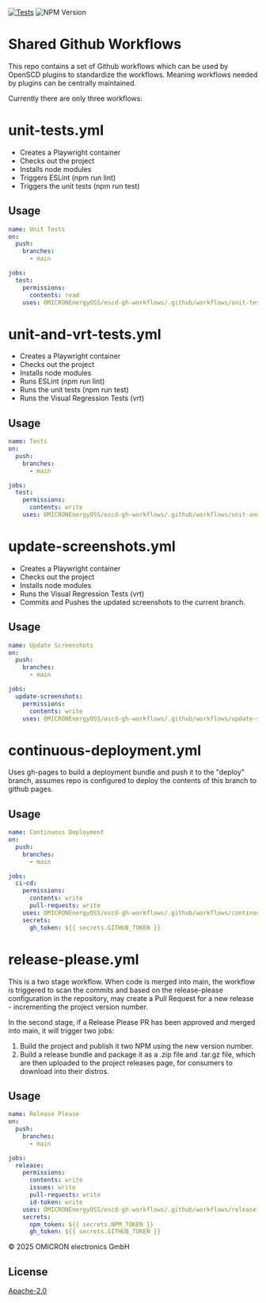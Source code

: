 [![Tests](https://github.com/OMICRONEnergyOSS/oscd-menu-save/actions/workflows/test.yml/badge.svg)](https://github.com/OMICRONEnergyOSS/oscd-menu-save/actions/workflows/test.yml) ![NPM Version](https://img.shields.io/npm/v/@omicronenergy/oscd-menu-save)

# Shared Github Workflows

This repo contains a set of Github workflows which can be used by OpenSCD plugins to standardize the workflows. Meaning workflows needed by plugins can be centrally maintained.

Currently there are only three workflows:

# unit-tests.yml

- Creates a Playwright container
- Checks out the project
- Installs node modules
- Triggers ESLint (npm run lint)
- Triggers the unit tests (npm run test)

## Usage

```yml
name: Unit Tests
on:
  push:
    branches:
      - main

jobs:
  test:
    permissions:
      contents: read
    uses: OMICRONEnergyOSS/oscd-gh-workflows/.github/workflows/unit-tests.yml@main
```

# unit-and-vrt-tests.yml

- Creates a Playwright container
- Checks out the project
- Installs node modules
- Runs ESLint (npm run lint)
- Runs the unit tests (npm run test)
- Runs the Visual Regression Tests (vrt)

## Usage

```yml
name: Tests
on:
  push:
    branches:
      - main

jobs:
  test:
    permissions:
      contents: write
    uses: OMICRONEnergyOSS/oscd-gh-workflows/.github/workflows/unit-and-vrt-tests.yml@main
```

# update-screenshots.yml

- Creates a Playwright container
- Checks out the project
- Installs node modules
- Runs the Visual Regression Tests (vrt)
- Commits and Pushes the updated screenshots to the current branch.

## Usage

```yml
name: Update Screenshots
on:
  push:
    branches:
      - main

jobs:
  update-screenshots:
    permissions:
      contents: write
    uses: OMICRONEnergyOSS/oscd-gh-workflows/.github/workflows/update-screenshots.yml@main
```

# continuous-deployment.yml

Uses gh-pages to build a deployment bundle and push it to the "deploy" branch, assumes repo is configured to deploy the contents of this branch to github pages.

## Usage

```yml
name: Continuous Deployment
on:
  push:
    branches:
      - main

jobs:
  ci-cd:
    permissions:
      contents: write
      pull-requests: write
    uses: OMICRONEnergyOSS/oscd-gh-workflows/.github/workflows/continuous-deployment.yml@main
    secrets:
      gh_token: ${{ secrets.GITHUB_TOKEN }}
```

# release-please.yml

This is a two stage workflow. When code is merged into main, the workflow is triggered to scan the commits and based on the release-please configuration in the repository, may create a Pull Request for a new release - incrementing the project version number.

In the second stage, if a Release Please PR has been approved and merged into main, it will trigger two jobs:

1. Build the project and publish it two NPM using the new version number.
2. Build a release bundle and package it as a .zip file and .tar.gz file, which are then uploaded to the project releases page, for consumers to download into their distros.

## Usage

```yml
name: Release Please
on:
  push:
    branches:
      - main

jobs:
  release:
    permissions:
      contents: write
      issues: write
      pull-requests: write
      id-token: write
    uses: OMICRONEnergyOSS/oscd-gh-workflows/.github/workflows/release-please.yml@main
    secrets:
      npm_token: ${{ secrets.NPM_TOKEN }}
      gh_token: ${{ secrets.GITHUB_TOKEN }}
```

&copy; 2025 OMICRON electronics GmbH

## License

[Apache-2.0](LICENSE)

